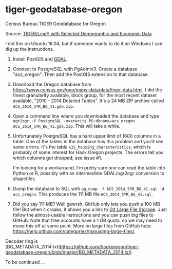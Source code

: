 # tiger-geodatabase-oregon
Census Bureau TIGER Geodatabase for Oregon

Source: [TIGER/Line® with Selected Demographic and Economic Data](https://www.census.gov/geo/maps-data/data/tiger-data.html)

I did this on Ubuntu 16.04, but if someone wants to do it on Windows I can dig up the instructions.

1. Install PostGIS and [GDAL](http://www.gdal.org/).
2. Connect to PostgreSQL with PgAdmin3. Create a database "acs_oregon". Then add the PostGIS extension to that database.
3. Download the Oregon database from <https://www.census.gov/geo/maps-data/data/tiger-data.html>. I did the finest granularity available, block group, for the most recent dataset available, "2010 - 2014 Detailed Tables". It's a 24 MB ZIP archive called `ACS_2014_5YR_BG_41.gdb.zip`.
4. Open a command line where you downloaded the database and type `ogr2ogr -f PostgreSQL -overwrite PG:dbname=acs_oregon ACS_2014_5YR_BG_41.gdb.zip`. This will take a while. 
5. Unfortunately PostgreSQL has a hard upper limit of 1600 columns in a table. One of the tables in the database has this problem and you'll see some errors. It's the table `x25_housing_characteristics`, which is probably of some interest for Hack Oregon projects. The errors tell you which columns got dropped; see issue #1.

    I'm looking for a workaround. I'm pretty sure one can read the table into Python or R, possibly with an intermediate GDAL/ogr2ogr conversion to shapefiles.
6. Dump the database to SQL with `pg_dump -f ACS_2014_5YR_BG_41.sql -d acs_oregon`. This produces the 111 MB file `ACS_2014_5YR_BG_41.sql`.
7. Did you say 111 MB? Well gawrsh, GitHub only lets you push a 100 MB file! But when it croaks, it shows you a link to [Git Large File Storage](https://git-lfs.github.com/). Just follow the almost-usable instructions and you can push big files to GitHub. Note that free accounts have a 1 GB quota, so we may need to move this off at some point. More on large files from GitHub help: <https://help.github.com/categories/managing-large-files/>.

Decoder ring is [BG_METADATA_2014.txt(https://github.com/hackoregon/tiger-geodatabase-oregon/blob/master/BG_METADATA_2014.txt).

To be continued ...
